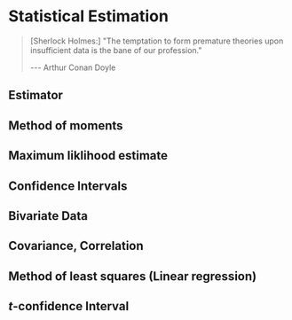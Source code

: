 # Statistical Estimation

> [Sherlock Holmes:] "The temptation to form premature theories upon insufficient data is the bane of our profession."
>
> --- Arthur Conan Doyle



## Estimator

## Method of moments

## Maximum liklihood estimate

## Confidence Intervals

## Bivariate Data

## Covariance, Correlation

## Method of least squares (Linear regression)

## $t$-confidence Interval
